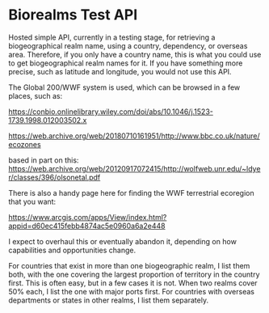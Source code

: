 # Biorealms Test API

Hosted simple API, currently in a testing stage, for retrieving a biogeographical realm name, using a country, dependency, or overseas area. Therefore, if you only have a country name, this is what you could use to get biogeographical realm names for it. If you have something more precise, such as latitude and longitude, you would not use this API.

The Global 200/WWF system is used, which can be browsed in a few places, such as:

https://conbio.onlinelibrary.wiley.com/doi/abs/10.1046/j.1523-1739.1998.012003502.x

https://web.archive.org/web/20180710161951/http://www.bbc.co.uk/nature/ecozones


based in part on this: https://web.archive.org/web/20120917072415/http://wolfweb.unr.edu/~ldyer/classes/396/olsonetal.pdf


There is also a handy page here for finding the WWF terrestrial ecoregion that you want: 

https://www.arcgis.com/apps/View/index.html?appid=d60ec415febb4874ac5e0960a6a2e448

I expect to overhaul this or eventually abandon it, depending on how capabilities and opportunities change.

For countries that exist in more than one biogeographic realm, I list them both, with the one covering the largest proportion of territory in the country first. This is often easy, but in a few cases it is not. When two realms cover 50% each, I list the one with major ports first. For countries with overseas departments or states in other realms, I list them separately.
